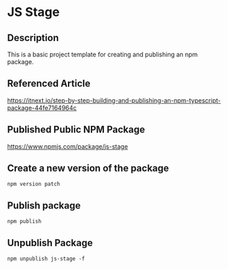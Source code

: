 # JS Stage

## Description
This is a basic project template for creating and publishing an npm package. 

## Referenced Article
https://itnext.io/step-by-step-building-and-publishing-an-npm-typescript-package-44fe7164964c

## Published Public NPM Package
https://www.npmjs.com/package/js-stage

## Create a new version of the package
`npm version patch`

## Publish package
`npm publish`

## Unpublish Package
`npm unpublish js-stage -f`
